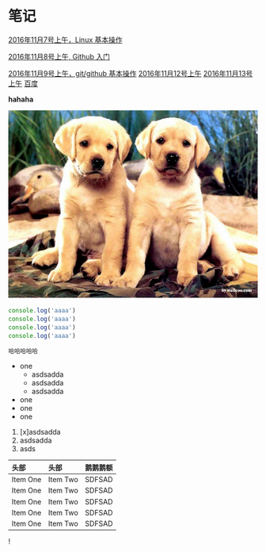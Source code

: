 # 笔记
[2016年11月7号上午，Linux 基本操作](dd/20161107.md)

[2016年11月8号上午, Github 入门](dd/20161108.md)

[2016年11月9号上午，git/github 基本操作](dd/1109.md)
[2016年11月12号上午](dd/20161112.md)
[2016年11月13号上午](dd/20161113.md)
[百度](http://www.baidu.com)

**hahaha**

![](dd/2.jpg)

```js
console.log('aaaa')
console.log('aaaa')
console.log('aaaa')
console.log('aaaa')

```
`哈哈哈哈哈`
- one
  - asdsadda
  - asdsadda
  - asdsadda
- one
- one
- one


1. [x]asdsadda
1. asdsadda
1. asds


| 头部     | 头部     |鹅鹅鹅额|
| :------------- | :------------- |:-------|
| Item One       | Item Two       |SDFSAD|
| Item One       | Item Two       |SDFSAD|
| Item One       | Item Two       |SDFSAD|
| Item One       | Item Two       |SDFSAD|
| Item One       | Item Two       |SDFSAD|

!
